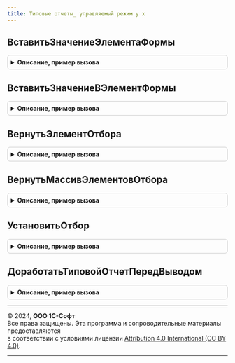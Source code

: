 ```yaml
---
title: Типовые отчеты_ управляемый режим у х
---
```



## ВставитьЗначениеЭлементаФормы
<details style="margin: 1em 0; padding: 0.5em; border: 1px solid #ccc; border-radius: 6px;">

<summary style="font-weight: bold; cursor: pointer;">Описание, пример вызова</summary>

```bsl
// ФУНКЦИИ ПОЛУЧЕНИЯ НАСТРОЕК ФОРМЫ.
//

Процедура ВставитьЗначениеЭлементаФормы(ЭлементыФормы, Структура, Имя) Экспорт
```

Пример вызова
```bsl
ТиповыеОтчеты_УправляемыйРежимУХ.ВставитьЗначениеЭлементаФормы(ЭлементыФормы, Структура, Имя));
```
</details>

## ВставитьЗначениеВЭлементФормы
<details style="margin: 1em 0; padding: 0.5em; border: 1px solid #ccc; border-radius: 6px;">

<summary style="font-weight: bold; cursor: pointer;">Описание, пример вызова</summary>

```bsl

Процедура ВставитьЗначениеВЭлементФормы(Форма, Структура) Экспорт
```

Пример вызова
```bsl
ТиповыеОтчеты_УправляемыйРежимУХ.ВставитьЗначениеВЭлементФормы(Форма, Структура));
```
</details>

## ВернутьЭлементОтбора
<details style="margin: 1em 0; padding: 0.5em; border: 1px solid #ccc; border-radius: 6px;">

<summary style="font-weight: bold; cursor: pointer;">Описание, пример вызова</summary>

```bsl

Функция ВернутьЭлементОтбора(Отбор, ПолеОтбора) Экспорт
```

Пример вызова
```bsl
Результат = ТиповыеОтчеты_УправляемыйРежимУХ.ВернутьЭлементОтбора(Отбор, ПолеОтбора) 
```
</details>

## ВернутьМассивЭлементовОтбора
<details style="margin: 1em 0; padding: 0.5em; border: 1px solid #ccc; border-radius: 6px;">

<summary style="font-weight: bold; cursor: pointer;">Описание, пример вызова</summary>

```bsl

Функция ВернутьМассивЭлементовОтбора(Отбор, ПолеОтбора) Экспорт
```

Пример вызова
```bsl
Результат = ТиповыеОтчеты_УправляемыйРежимУХ.ВернутьМассивЭлементовОтбора(Отбор, ПолеОтбора) 
```
</details>

## УстановитьОтбор
<details style="margin: 1em 0; padding: 0.5em; border: 1px solid #ccc; border-radius: 6px;">

<summary style="font-weight: bold; cursor: pointer;">Описание, пример вызова</summary>

```bsl

Функция УстановитьОтбор(Отбор, ПолеОтбора, ВидСравнения, Значение) Экспорт
```

Пример вызова
```bsl
Результат = ТиповыеОтчеты_УправляемыйРежимУХ.УстановитьОтбор(Отбор, ПолеОтбора, ВидСравнения, Значение) 
```
</details>

## ДоработатьТиповойОтчетПередВыводом
<details style="margin: 1em 0; padding: 0.5em; border: 1px solid #ccc; border-radius: 6px;">

<summary style="font-weight: bold; cursor: pointer;">Описание, пример вызова</summary>

```bsl
////////////////////////////////////////////////////////////////////////////////
// ОБЩИЕ ПРОЦЕДУРЫ.
//

// Дорабатывает отчет перед выводом
Процедура ДоработатьТиповойОтчетПередВыводом(ОтчетОбъект, КомпоновщикНастроек = Неопределено, ЗначенияНастроек = Неопределено) Экспорт
```

Пример вызова
```bsl
ТиповыеОтчеты_УправляемыйРежимУХ.ДоработатьТиповойОтчетПередВыводом(ОтчетОбъект, КомпоновщикНастроек, ЗначенияНастроек);
```
</details>

---

© 2024, **ООО 1С-Софт**  
Все права защищены. Эта программа и сопроводительные материалы предоставляются  
в соответствии с условиями лицензии [Attribution 4.0 International (CC BY 4.0)](https://creativecommons.org/licenses/by/4.0/legalcode).

---
